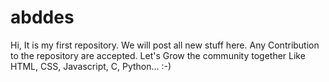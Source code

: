 # abddes

Hi, It is my first repository. We will post all new stuff here. Any Contribution to the repository are accepted. 
Let's Grow the community together
Like HTML, CSS, Javascript, C, Python...  :-)
